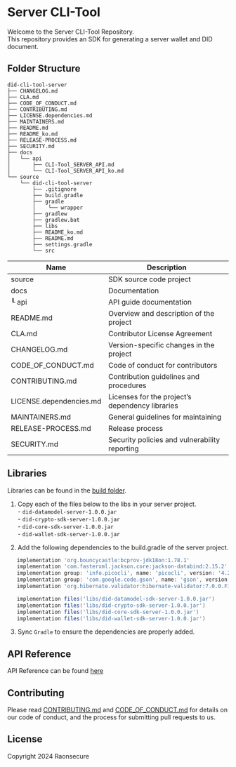 # Server CLI-Tool

Welcome to the Server CLI-Tool Repository.<br>
This repository provides an SDK for generating a server wallet and DID document.

## Folder Structure
```
did-cli-tool-server
├── CHANGELOG.md
├── CLA.md
├── CODE_OF_CONDUCT.md
├── CONTRIBUTING.md
├── LICENSE.dependencies.md
├── MAINTAINERS.md
├── README.md
├── README_ko.md
├── RELEASE-PROCESS.md
├── SECURITY.md
├── docs
│   └── api
│       ├── CLI-Tool_SERVER_API.md
│       └── CLI-Tool_SERVER_API_ko.md
└── source
    └── did-cli-tool-server
        ├── .gitignore
        ├── build.gradle
        ├── gradle
        │    └── wrapper
        ├── gradlew
        ├── gradlew.bat
        ├── libs
        ├── README_ko.md
        ├── README.md
        ├── settings.gradle
        └── src
```

| Name                    | Description                                     |
| ----------------------- | ----------------------------------------------- |
| source                  | SDK source code project                         |
| docs                    | Documentation                                   |
| ┖ api                   | API guide documentation                         |
| README.md               | Overview and description of the project         |
| CLA.md                  | Contributor License Agreement                   |
| CHANGELOG.md            | Version-specific changes in the project         |
| CODE_OF_CONDUCT.md      | Code of conduct for contributors                |
| CONTRIBUTING.md         | Contribution guidelines and procedures          |
| LICENSE.dependencies.md | Licenses for the project’s dependency libraries |
| MAINTAINERS.md          | General guidelines for maintaining              |
| RELEASE-PROCESS.md      | Release process                                 |
| SECURITY.md             | Security policies and vulnerability reporting   |

## Libraries

Libraries can be found in the [build folder](did-cli-tool-server/source/did-cli-tool-server/build/libs).

1. Copy each of the files below to the libs in your server project.
   <br> - `did-datamodel-server-1.0.0.jar`
   <br> - `did-crypto-sdk-server-1.0.0.jar`
   <br> - `did-core-sdk-server-1.0.0.jar`
   <br> - `did-wallet-sdk-server-1.0.0.jar`

2. Add the following dependencies to the build.gradle of the server project.

```groovy
   implementation 'org.bouncycastle:bcprov-jdk18on:1.78.1'
   implementation 'com.fasterxml.jackson.core:jackson-databind:2.15.2'
   implementation group: 'info.picocli', name: 'picocli', version: '4.2.0'
   implementation group: 'com.google.code.gson', name: 'gson', version: '2.8.9'
   implementation 'org.hibernate.validator:hibernate-validator:7.0.0.Final'

   implementation files('libs/did-datamodel-sdk-server-1.0.0.jar')
   implementation files('libs/did-crypto-sdk-server-1.0.0.jar')
   implementation files('libs/did-core-sdk-server-1.0.0.jar')
   implementation files('libs/did-wallet-sdk-server-1.0.0.jar')
```
3. Sync `Gradle` to ensure the dependencies are properly added.

## API Reference

API Reference can be found [here](docs/api/CLI-Tool_SERVER_API.md)


## Contributing

Please read [CONTRIBUTING.md](CONTRIBUTING.md) and [CODE_OF_CONDUCT.md](CODE_OF_CONDUCT.md) for details on our code of conduct, and the process for submitting pull requests to us.


## License
Copyright 2024 Raonsecure